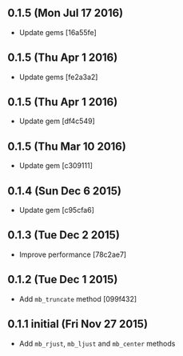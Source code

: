 ## 0.1.5 (Mon Jul 17 2016)
* Update gems [16a55fe]

## 0.1.5 (Thu Apr 1 2016)
* Update gems [fe2a3a2]

## 0.1.5 (Thu Apr 1 2016)
* Update gem [df4c549]

## 0.1.5 (Thu Mar 10 2016)
* Update gem [c309111]

## 0.1.4 (Sun Dec 6 2015)
* Update gem [c95cfa6]

## 0.1.3 (Tue Dec 2 2015)
* Improve performance [78c2ae7]

## 0.1.2 (Tue Dec 1 2015)
* Add `mb_truncate` method [099f432]

## 0.1.1 initial (Fri Nov 27 2015)
* Add `mb_rjust`, `mb_ljust` and `mb_center` methods
